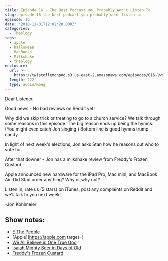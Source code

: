 ```yaml
---
title: Episode 16 - The Best Podcast you Probably Won't Listen To
slug: episode-16-the-best-podcast-you-probably-wont-listen-to
episode: 16
date: '2018-11-01T12:02:28.000Z'
categories:
  - Theology
tags:
  - apple
  - halloween
  - MacBooks
  - Milkshake
  - theology
enclosure:
  url: >-
    https://twistoflemonpod.s3.us-east-2.amazonaws.com/episodes/016-lwatol-20181101.mp3
  length: 222
  type: audio/mpeg
---
```


Dear Listener,

Good news - No bad reviews on Reddit yet!

Why did we skip trick or treating to go to a church service? We talk through some reasons in this episode. The big reason ends up being the hymns. (You might even catch Jon singing.) Bottom line is good hymns trump candy.

In light of next week's elections, Jon asks Stan how he reasons out who to vote for.

After that downer - Jon has a milkshake review from Freddy's Frozen Custard.

Apple announced new hardware for the iPad Pro, Mac mini, and MacBook Air. Did Stan order anything? Why or why not?

Listen in, rate us (5 stars) on iTunes, post any complaints on Reddit and we'll talk to you next week!

\-Jon Kohlmeier

## Show notes:

- [E The People](http://ethepeople.org)
- [Apple](https://apple.com target=)
- [We All Believe in One True God](https://youtu.be/O9VolOFsnPI)
- [Isaiah Mighty Seer in Days of Old](https://youtu.be/R-pswaKCDW0)
- [Freddy's Frozen Custard](https://freddysusa.com)
